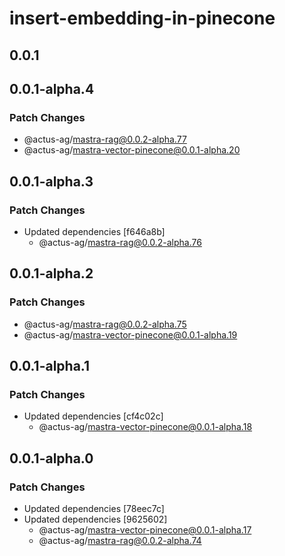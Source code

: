 # insert-embedding-in-pinecone

## 0.0.1

## 0.0.1-alpha.4

### Patch Changes

- @actus-ag/mastra-rag@0.0.2-alpha.77
- @actus-ag/mastra-vector-pinecone@0.0.1-alpha.20

## 0.0.1-alpha.3

### Patch Changes

- Updated dependencies [f646a8b]
  - @actus-ag/mastra-rag@0.0.2-alpha.76

## 0.0.1-alpha.2

### Patch Changes

- @actus-ag/mastra-rag@0.0.2-alpha.75
- @actus-ag/mastra-vector-pinecone@0.0.1-alpha.19

## 0.0.1-alpha.1

### Patch Changes

- Updated dependencies [cf4c02c]
  - @actus-ag/mastra-vector-pinecone@0.0.1-alpha.18

## 0.0.1-alpha.0

### Patch Changes

- Updated dependencies [78eec7c]
- Updated dependencies [9625602]
  - @actus-ag/mastra-vector-pinecone@0.0.1-alpha.17
  - @actus-ag/mastra-rag@0.0.2-alpha.74
